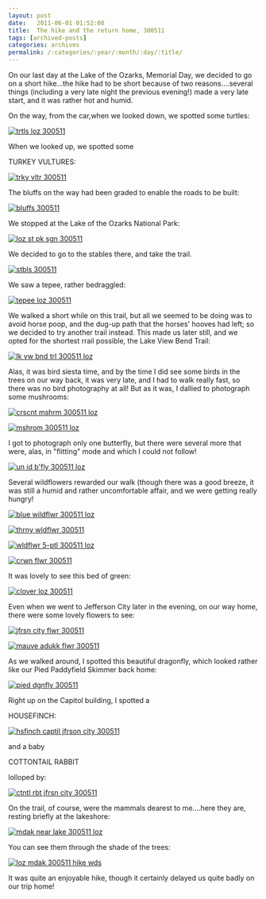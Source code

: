 ```yaml
---
layout: post
date:	2011-06-01 01:52:00
title:  The hike and the return home, 300511
tags: [archived-posts]
categories: archives
permalink: /:categories/:year/:month/:day/:title/
---
```

On our last day at the Lake of the Ozarks, Memorial Day, we decided to go on a short hike...the hike had to be short because of two reasons....several things (including a very late night the previous evening!) made a very late start, and it was rather hot and humid.


On the way, from the car,when we looked down,  we spotted some turtles:


<a href="http://s1142.photobucket.com/albums/n602/Deepapctrsglr/?action=view&amp;current=IMG_0484-1.jpg" target="_blank"><img src="http://i1142.photobucket.com/albums/n602/Deepapctrsglr/IMG_0484-1.jpg" border="0" alt="trtls loz 300511"></a>



<lj-cut text="about the hike, and the evening">

When we looked up, we spotted some

TURKEY VULTURES:


<a href="http://s1142.photobucket.com/albums/n602/Deepapctrsglr/?action=view&amp;current=IMG_0334.jpg" target="_blank"><img src="http://i1142.photobucket.com/albums/n602/Deepapctrsglr/IMG_0334.jpg" border="0" alt="trky vltr 300511"></a>

The bluffs on the way had been graded to enable the roads to be built:

<a href="http://s1142.photobucket.com/albums/n602/Deepapctrsglr/?action=view&amp;current=IMG_0489.jpg" target="_blank"><img src="http://i1142.photobucket.com/albums/n602/Deepapctrsglr/IMG_0489.jpg" border="0" alt="bluffs 300511"></a>

We stopped at the Lake of the Ozarks National Park:

<a href="http://s1142.photobucket.com/albums/n602/Deepapctrsglr/?action=view&amp;current=IMG_0494.jpg" target="_blank"><img src="http://i1142.photobucket.com/albums/n602/Deepapctrsglr/IMG_0494.jpg" border="0" alt="loz st pk sgn 300511"></a>


We decided to go to the stables there, and take the trail.

<a href="http://s1142.photobucket.com/albums/n602/Deepapctrsglr/?action=view&amp;current=IMG_0498.jpg" target="_blank"><img src="http://i1142.photobucket.com/albums/n602/Deepapctrsglr/IMG_0498.jpg" border="0" alt="stbls 300511"></a>

We saw a tepee, rather bedraggled:

<a href="http://s1142.photobucket.com/albums/n602/Deepapctrsglr/?action=view&amp;current=IMG_0499.jpg" target="_blank"><img src="http://i1142.photobucket.com/albums/n602/Deepapctrsglr/IMG_0499.jpg" border="0" alt="tepee loz 300511"></a>


We walked a short while on this trail, but all we seemed to be doing was to avoid horse poop, and the dug-up path that the horses' hooves had left; so we decided to try another trail instead. This made us later still, and we opted for the shortest rrail possible, the Lake View Bend Trail:


<a href="http://s1142.photobucket.com/albums/n602/Deepapctrsglr/?action=view&amp;current=IMG_0515.jpg" target="_blank"><img src="http://i1142.photobucket.com/albums/n602/Deepapctrsglr/IMG_0515.jpg" border="0" alt="lk vw bnd trl 300511 loz"></a>

Alas, it was bird siesta time, and by the time I did see some birds in the trees on our way back, it was very late, and I had to walk really fast, so there was no bird photography at all! But as it was, I dallied to photograph some mushrooms:

<a href="http://s1142.photobucket.com/albums/n602/Deepapctrsglr/?action=view&amp;current=IMG_0503.jpg" target="_blank"><img src="http://i1142.photobucket.com/albums/n602/Deepapctrsglr/IMG_0503.jpg" border="0" alt="crscnt mshrm 300511 loz"></a>


<a href="http://s1142.photobucket.com/albums/n602/Deepapctrsglr/?action=view&amp;current=IMG_0535.jpg" target="_blank"><img src="http://i1142.photobucket.com/albums/n602/Deepapctrsglr/IMG_0535.jpg" border="0" alt="mshrom 300511 loz"></a>

I got to photograph only one butterfly, but there were several more that were, alas, in "flitting" mode and which I could not follow!

<a href="http://s1142.photobucket.com/albums/n602/Deepapctrsglr/?action=view&amp;current=IMG_0507.jpg" target="_blank"><img src="http://i1142.photobucket.com/albums/n602/Deepapctrsglr/IMG_0507.jpg" border="0" alt="un id b&#39;fly 300511 loz"></a>


Several wildflowers rewarded our walk (though there was a good breeze, it was still a humid and rather uncomfortable affair, and we were getting really hungry!


<a href="http://s1142.photobucket.com/albums/n602/Deepapctrsglr/?action=view&amp;current=IMG_0516.jpg" target="_blank"><img src="http://i1142.photobucket.com/albums/n602/Deepapctrsglr/IMG_0516.jpg" border="0" alt="blue wildflwr 300511 loz"></a>

<a href="http://s1142.photobucket.com/albums/n602/Deepapctrsglr/?action=view&amp;current=IMG_0523.jpg" target="_blank"><img src="http://i1142.photobucket.com/albums/n602/Deepapctrsglr/IMG_0523.jpg" border="0" alt="thrny wldflwr 300511"></a>

<a href="http://s1142.photobucket.com/albums/n602/Deepapctrsglr/?action=view&amp;current=IMG_0532.jpg" target="_blank"><img src="http://i1142.photobucket.com/albums/n602/Deepapctrsglr/IMG_0532.jpg" border="0" alt="wldflwr 5-ptl 300511 loz"></a>

<a href="http://s1142.photobucket.com/albums/n602/Deepapctrsglr/?action=view&amp;current=IMG_0524.jpg" target="_blank"><img src="http://i1142.photobucket.com/albums/n602/Deepapctrsglr/IMG_0524.jpg" border="0" alt="crwn flwr 300511"></a>



It was lovely to see this bed of green:


<a href="http://s1142.photobucket.com/albums/n602/Deepapctrsglr/?action=view&amp;current=IMG_0537.jpg" target="_blank"><img src="http://i1142.photobucket.com/albums/n602/Deepapctrsglr/IMG_0537.jpg" border="0" alt="clover loz 300511"></a>







Even when we went to Jefferson City later in the evening, on our way home, there were some lovely flowers to see:


<a href="http://s1142.photobucket.com/albums/n602/Deepapctrsglr/?action=view&amp;current=IMG_0603.jpg" target="_blank"><img src="http://i1142.photobucket.com/albums/n602/Deepapctrsglr/IMG_0603.jpg" border="0" alt="jfrsn city flwr 300511"></a>


<a href="http://s1142.photobucket.com/albums/n602/Deepapctrsglr/?action=view&amp;current=IMG_0606.jpg" target="_blank"><img src="http://i1142.photobucket.com/albums/n602/Deepapctrsglr/IMG_0606.jpg" border="0" alt="mauve adukk flwr 300511"></a>


As we walked around, I spotted this beautiful dragonfly, which looked rather like our Pied Paddyfield Skimmer back home:


<a href="http://s1142.photobucket.com/albums/n602/Deepapctrsglr/?action=view&amp;current=IMG_0600.jpg" target="_blank"><img src="http://i1142.photobucket.com/albums/n602/Deepapctrsglr/IMG_0600.jpg" border="0" alt="pied dgnfly 300511"></a>


Right up on the Capitol building, I spotted a 

HOUSEFINCH:


<a href="http://s1142.photobucket.com/albums/n602/Deepapctrsglr/?action=view&amp;current=IMG_0563.jpg" target="_blank"><img src="http://i1142.photobucket.com/albums/n602/Deepapctrsglr/IMG_0563.jpg" border="0" alt="hsfinch captil jfrson city 300511"></a>


and a baby 

COTTONTAIL RABBIT

lolloped by:

<a href="http://s1142.photobucket.com/albums/n602/Deepapctrsglr/?action=view&amp;current=IMG_0610.jpg" target="_blank"><img src="http://i1142.photobucket.com/albums/n602/Deepapctrsglr/IMG_0610.jpg" border="0" alt="ctntl rbt jfrsn city 300511"></a>


</lj-cut>


On the trail, of course, were the mammals dearest to me....here they are, resting briefly at the lakeshore:


<a href="http://s1142.photobucket.com/albums/n602/Deepapctrsglr/?action=view&amp;current=IMG_0539.jpg" target="_blank"><img src="http://i1142.photobucket.com/albums/n602/Deepapctrsglr/IMG_0539.jpg" border="0" alt="mdak near lake 300511 loz"></a>


You can see them through the shade of the trees:

<a href="http://s1142.photobucket.com/albums/n602/Deepapctrsglr/?action=view&amp;current=IMG_0541.jpg" target="_blank"><img src="http://i1142.photobucket.com/albums/n602/Deepapctrsglr/IMG_0541.jpg" border="0" alt="loz mdak 300511 hike wds"></a>


It was quite an enjoyable hike, though it certainly delayed us quite badly on our trip home!
